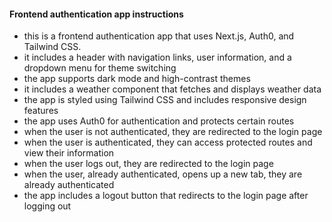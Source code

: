 #### Frontend authentication app instructions

<!-- - create react + nextjs app under folder frontend 
- use pnpm as package manager
- use typescript
- use eslint + prettier for code formatting
- use jest + react testing library for testing
- use storybook for component documentation
- use tailwindcss for styling
- use AppRouter for routing
- install auth0 dependencies (use stable versions only)
- set up auth0 provider
- create login and logout routes
- protected weather page

- create a weather component that fetches data a weather API
- display weather data in the component (city, temperature, conditions)
- ensure the component is only accessible when authenticated

- add a loading state while fetching weather data
- handle errors gracefully if the weather data cannot be fetched
- ensure the component is responsive and works well on different screen sizes
- ensure the component is tested (e.g., using Jest, React Testing Library)
- ensure the component is documented (e.g., using JSDoc, Storybook)
- ensure the component is secure (e.g., using HTTPS, Content Security Policy) -->

- this is a frontend authentication app that uses Next.js, Auth0, and Tailwind CSS.
- it includes a header with navigation links, user information, and a dropdown menu for theme switching
- the app supports dark mode and high-contrast themes
- it includes a weather component that fetches and displays weather data
- the app is styled using Tailwind CSS and includes responsive design features
- the app uses Auth0 for authentication and protects certain routes
- when the user is not authenticated, they are redirected to the login page
- when the user is authenticated, they can access protected routes and view their information
- when the user logs out, they are redirected to the login page
- when the user, already authenticated, opens up a new tab, they are already authenticated
- the app includes a logout button that redirects to the login page after logging out
